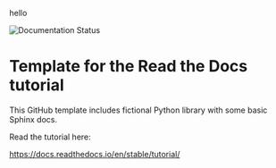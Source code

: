 hello

![Documentation Status](https://readthedocs.org/projects/mkdocs-tuti/badge/?version=latest)

Template for the Read the Docs tutorial
=======================================

This GitHub template includes fictional Python library
with some basic Sphinx docs.

Read the tutorial here:

https://docs.readthedocs.io/en/stable/tutorial/
